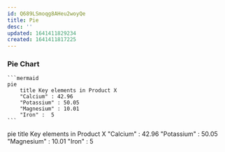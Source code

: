 ```yaml
---
id: Q689LSmoqg8AHeu2woyQe
title: Pie
desc: ''
updated: 1641411829234
created: 1641411817225
---
```


### Pie Chart

````
```mermaid
pie
    title Key elements in Product X
    "Calcium" : 42.96
    "Potassium" : 50.05
    "Magnesium" : 10.01
    "Iron" :  5
```
````

<div class="mermaid">
  pie
    title Key elements in Product X
    "Calcium" : 42.96
    "Potassium" : 50.05
    "Magnesium" : 10.01
    "Iron" :  5
</div>
